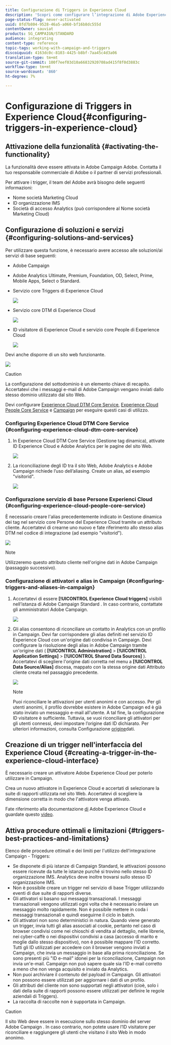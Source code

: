 ```yaml
---
title: Configurazione di Triggers in Experience Cloud
description: 'Scopri come configurare l’integrazione di Adobe Experience Cloud Triggers per iniziare a inviare consegne personalizzate ai clienti in base ai comportamenti precedenti. '
page-status-flag: never-activated
uuid: 8fd7b804-9528-46a5-a060-bf16b8dc555d
contentOwner: sauviat
products: SG_CAMPAIGN/STANDARD
audience: integrating
content-type: reference
topic-tags: working-with-campaign-and-triggers
discoiquuid: 4163dc0c-8103-4425-b8bf-7aa45c4d3a06
translation-type: tm+mt
source-git-commit: 100f7eef03d10a66832920708ad415f8f0d3883c
workflow-type: tm+mt
source-wordcount: '860'
ht-degree: 7%

---
```



# Configurazione di Triggers in Experience Cloud{#configuring-triggers-in-experience-cloud}

## Attivazione della funzionalità {#activating-the-functionality}

La funzionalità deve essere attivata in  Adobe Campaign  Adobe. Contatta il tuo  responsabile commerciale di Adobe o il partner di servizi professionali.

Per attivare i trigger, il team del Adobe  avrà bisogno delle seguenti informazioni:

* Nome società Marketing Cloud
* ID organizzazione IMS
* Società di accesso Analytics (può corrispondere al Nome società Marketing Cloud)

## Configurazione di soluzioni e servizi {#configuring-solutions-and-services}

Per utilizzare questa funzione, è necessario avere accesso alle soluzioni/ai servizi di base seguenti:

* Adobe Campaign
* Adobe Analytics Ultimate, Premium, Foundation, OD, Select, Prime, Mobile Apps, Select o Standard.
* Servizio core Triggers di Experience Cloud

   ![](assets/trigger_uc_prereq_1.png)

* Servizio core DTM di Experience Cloud

   ![](assets/trigger_uc_prereq_2.png)

* ID visitatore di Experience Cloud e servizio core People di Experience Cloud

   ![](assets/trigger_uc_prereq_3.png)

Devi anche disporre di un sito web funzionante.

![](assets/trigger_uc_prereq_4.png)

>[!CAUTION]
>
>La configurazione del sottodominio è un elemento chiave di recapito. Accertatevi che i messaggi e-mail di  Adobe Campaign vengano inviati dallo stesso dominio utilizzato dal sito Web.

Devi configurare [Experience Cloud DTM Core Service](#configuring-experience-cloud-dtm-core-service), [Experience Cloud People Core Service](#configuring-experience-cloud-people-core-service) e [Campaign](#configuring-triggers-and-aliases-in-campaign) per eseguire questi casi di utilizzo.

### Configuring Experience Cloud DTM Core Service {#configuring-experience-cloud-dtm-core-service}

1. In  Experience Cloud DTM Core Service (Gestione tag dinamica), attivate  ID Experience Cloud e  Adobe Analytics per le pagine del sito Web.

   ![](assets/trigger_uc_conf_1.png)

1. La riconciliazione degli ID tra il sito Web,  Adobe Analytics e  Adobe Campaign richiede l’uso dell’aliasing. Create un alias, ad esempio &quot;visitorid&quot;.

   ![](assets/trigger_uc_conf_2.png)

### Configurazione  servizio di base Persone Experienci Cloud {#configuring-experience-cloud-people-core-service}

È necessario creare l&#39;alias precedentemente indicato in Gestione dinamica dei tag nel servizio core Persone del Experience Cloud  tramite un attributo cliente. Accertatevi di crearne uno nuovo e fate riferimento allo stesso alias DTM nel codice di integrazione (ad esempio &quot;visitorid&quot;).

![](assets/trigger_uc_conf_3.png)

>[!NOTE]
>
>Utilizzeremo questo attributo cliente nell&#39;origine dati in  Adobe Campaign (passaggio successivo).

### Configurazione di attivatori e alias in Campaign {#configuring-triggers-and-aliases-in-campaign}

1. Accertatevi di essere **[!UICONTROL Experience Cloud triggers]** visibili nell’istanza di Adobe Campaign Standard . In caso contrario, contattate gli amministratori  Adobe Campaign.

   ![](assets/remarketing_1.png)

1. Gli alias consentono di riconciliare un contatto in Analytics con un profilo in Campaign. Devi far corrispondere gli alias definiti nel servizio ID Experience Cloud  con un&#39;origine dati condivisa in Campaign. Devi configurare la risoluzione degli alias in  Adobe Campaign tramite un&#39;origine dati ( **[!UICONTROL Administration]** > **[!UICONTROL Application Settings]** > **[!UICONTROL Shared Data Sources]** ). Accertatevi di scegliere l&#39;origine dati corretta nel menu a **[!UICONTROL Data Source/Alias]** discesa, mappato con la stessa origine dati Attributo cliente creata nel passaggio precedente.

   ![](assets/trigger_uc_conf_5.png)

   >[!NOTE]
   >
   >Puoi riconciliare le attivazioni per utenti anonimi e con accesso. Per gli utenti anonimi, il profilo dovrebbe esistere in  Adobe Campaign ed è già stato inviato un messaggio e-mail all&#39;utente. A tal fine, la configurazione ID visitatore è sufficiente. Tuttavia, se vuoi riconciliare gli attivatori per gli utenti connessi, devi impostare l’origine dati ID dichiarato. Per ulteriori informazioni, consulta Configurazione [origine](../../integrating/using/provisioning-and-configuring-integration-with-audience-manager-or-people-core-service.md#step-2--configure-the-data-sources)dati.

## Creazione di un trigger nell&#39;interfaccia del Experience Cloud  {#creating-a-trigger-in-the-experience-cloud-interface}

È necessario creare un attivatore Adobe Experience Cloud per poterlo utilizzare in Campaign.

Crea un nuovo attivatore in  Experience Cloud e accertati di selezionare la suite di rapporti utilizzata nel sito Web. Accertatevi di scegliere la dimensione corretta in modo che l&#39;attivatore venga attivato.

Fate riferimento alla documentazione [di](https://docs.adobe.com/content/help/it-IT/core-services/interface/activation/triggers.html) Adobe Experience Cloud e guardate questo [video](https://helpx.adobe.com/it/marketing-cloud/how-to/email-marketing.html#step-two).

## Attiva procedure ottimali e limitazioni {#triggers-best-practices-and-limitations}

Elenco delle procedure ottimali e dei limiti per l&#39;utilizzo dell&#39;integrazione Campaign - Triggers:

* Se disponete di più istanze di Campaign Standard, le attivazioni possono essere ricevute da tutte le istanze purché si trovino nello stesso ID organizzazione IMS. Analytics deve inoltre trovarsi sullo stesso ID organizzazione IMS.
* Non è possibile creare un trigger nel servizio di base Trigger utilizzando eventi di due suite di rapporti diverse.
* Gli attivatori si basano sui messaggi transazionali. I messaggi transazionali vengono utilizzati ogni volta che è necessario inviare un messaggio molto rapidamente. Non è possibile mettere in coda i messaggi transazionali e quindi eseguirne il ciclo in batch.
* Gli attivatori non sono deterministici in natura. Quando viene generato un trigger, invia tutti gli alias associati al cookie, pertanto nel caso di browser condivisi come nei chioschi di vendita al dettaglio, nelle librerie, nei cyber-caffè o nei dispositivi condivisi a casa (accesso di marito e moglie dallo stesso dispositivo), non è possibile mappare l&#39;ID corretto. Tutti gli ID utilizzati per accedere con il browser vengono inviati a Campaign, che invia un messaggio in base alla prima riconciliazione. Se sono presenti più &quot;ID e-mail&quot; idonei per la riconciliazione, Campaign non invia un&#39;e-mail. Campaign non può sapere quale sia l&#39;ID e-mail corretto a meno che non venga acquisito e inviato da Analytics.
* Non puoi archiviare il contenuto del payload in Campaign. Gli attivatori non possono essere utilizzati per aggiornare i dati di un profilo.
* Gli attributi del cliente non sono supportati negli attivatori (cioè, solo i dati della suite di rapporti possono essere utilizzati per definire le regole aziendali di Triggers).
* La raccolta di raccolte non è supportata in Campaign.

>[!CAUTION]
>
>Il sito Web deve essere in esecuzione sullo stesso dominio del server Adobe Campaign . In caso contrario, non potete usare l’ID visitatore per riconciliare e raggiungere gli utenti che visitano il sito Web in modo anonimo.

